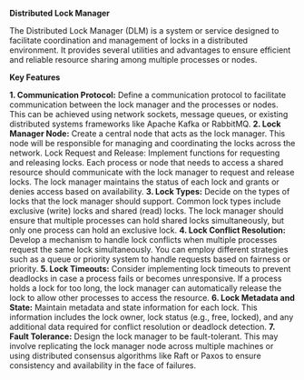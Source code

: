**Distributed Lock Manager**

The Distributed Lock Manager (DLM) is a system or service designed to facilitate coordination and management of locks in a distributed environment. It provides several utilities and advantages to ensure efficient and reliable resource sharing among multiple processes or nodes.

**Key Features**

**1. Communication Protocol:** Define a communication protocol to facilitate communication between the lock manager and the processes or nodes. This can be achieved using network sockets, message queues, or existing distributed systems frameworks like Apache Kafka or RabbitMQ.
**2. Lock Manager Node:** Create a central node that acts as the lock manager. This node will be responsible for managing and coordinating the locks across the network.
Lock Request and Release: Implement functions for requesting and releasing locks. Each process or node that needs to access a shared resource should communicate with the lock manager to request and release locks. The lock manager maintains the status of each lock and grants or denies access based on availability.
**3. Lock Types:** Decide on the types of locks that the lock manager should support. Common lock types include exclusive (write) locks and shared (read) locks. The lock manager should ensure that multiple processes can hold shared locks simultaneously, but only one process can hold an exclusive lock.
**4. Lock Conflict Resolution:** Develop a mechanism to handle lock conflicts when multiple processes request the same lock simultaneously. You can employ different strategies such as a queue or priority system to handle requests based on fairness or priority.
**5. Lock Timeouts:** Consider implementing lock timeouts to prevent deadlocks in case a process fails or becomes unresponsive. If a process holds a lock for too long, the lock manager can automatically release the lock to allow other processes to access the resource.
**6. Lock Metadata and State:** Maintain metadata and state information for each lock. This information includes the lock owner, lock status (e.g., free, locked), and any additional data required for conflict resolution or deadlock detection.
**7. Fault Tolerance:** Design the lock manager to be fault-tolerant. This may involve replicating the lock manager node across multiple machines or using distributed consensus algorithms like Raft or Paxos to ensure consistency and availability in the face of failures.
